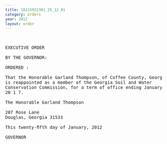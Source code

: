 ```yaml
---
title: 18115922301_25_12_01
category: orders
year: 2012
layout: order
---
```


<pre> 

EXECUTIVE ORDER

BY THE GOVERNOR:

ORDERED :

That the Honorable Garland Thompson, of Coffee County, Georgia,
is reappointed as a member of the Georgia Soil and Water
Conservation Commission, for a term of office ending January 1,
20 1 7.

The Honorable Garland Thompson

207 Rose Lane
Douglas, Georgia 31533

This twenty-ﬁfth day of January, 2012

GOVERNOR

   
   

</pre>

